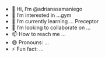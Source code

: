 - 👋 Hi, I’m @adrianasamaniego
- 👀 I’m interested in ...gym
- 🌱 I’m currently learning ... Preceptor 
- 💞️ I’m looking to collaborate on ...
- 📫 How to reach me ...
- 😄 Pronouns: ...
- ⚡ Fun fact: ...

<!---
adrianasamaniego/adrianasamaniego is a ✨ special ✨ repository because its `README.md` (this file) appears on your GitHub profile.
You can click the Preview link to take a look at your changes.
--->
